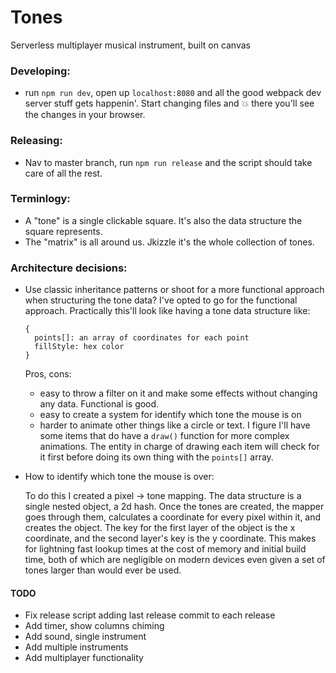 # Tones

Serverless multiplayer musical instrument, built on canvas

### Developing:
* run `npm run dev`, open up `localhost:8080` and all the good webpack dev server stuff gets happenin'.
  Start changing files and :boom: there you'll see the changes in your browser.

### Releasing:
* Nav to master branch, run `npm run release` and the script should take care of all the rest.

### Terminlogy:
* A "tone" is a single clickable square. It's also the data structure the square represents.
* The "matrix" is all around us. Jkizzle it's the whole collection of tones.

### Architecture decisions:
* Use classic inheritance patterns or shoot for a more functional approach when structuring
  the tone data? I've opted to go for the functional approach. Practically this'll look like
  having a tone data structure like:

  ```
  {
    points[]: an array of coordinates for each point
    fillStyle: hex color
  }
  ```

  Pros, cons:
  + easy to throw a filter on it and make some effects without changing any data.
    Functional is good.
  + easy to create a system for identify which tone the mouse is on
  - harder to animate other things like a circle or text. I figure I'll have some
    items that do have a `draw()` function for more complex animations. The entity
    in charge of drawing each item will check for it first before doing its own thing
    with the `points[]` array.

* How to identify which tone the mouse is over:

  To do this I created a pixel -> tone mapping. The data structure is a single nested object, a 2d hash.
  Once the tones are created, the mapper goes through them, calculates a coordinate for every pixel within it,
  and creates the object. The key for the first layer of the object is the x coordinate, and the second layer's
  key is the y coordinate. This makes for lightning fast lookup times at the cost of memory and initial build
  time, both of which are negligible on modern devices even given a set of tones larger than would ever be used.

#### TODO
* Fix release script adding last release commit to each release
* Add timer, show columns chiming
* Add sound, single instrument
* Add multiple instruments
* Add multiplayer functionality
